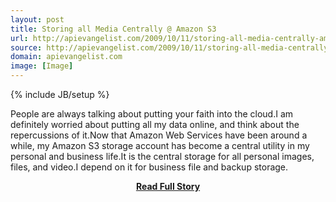 ```yaml
---
layout: post
title: Storing all Media Centrally @ Amazon S3
url: http://apievangelist.com/2009/10/11/storing-all-media-centrally-amazon-s3/
source: http://apievangelist.com/2009/10/11/storing-all-media-centrally-amazon-s3/
domain: apievangelist.com
image: [Image]
---
```

{% include JB/setup %}<p>People are always talking about putting your faith into the cloud.I am definitely worried about putting all my data online, and think about the repercussions of it.Now that Amazon Web Services have been around a while, my Amazon S3 storage account has become a central utility in my personal and business life.It is the central storage for all personal images, files, and video.I depend on it for business file and backup storage.</p>
<center><p><a href="http://apievangelist.com/2009/10/11/storing-all-media-centrally-amazon-s3/" style='padding:25px; font-sze:18px; font-weight: bold;'>Read Full Story</a></p></center>
